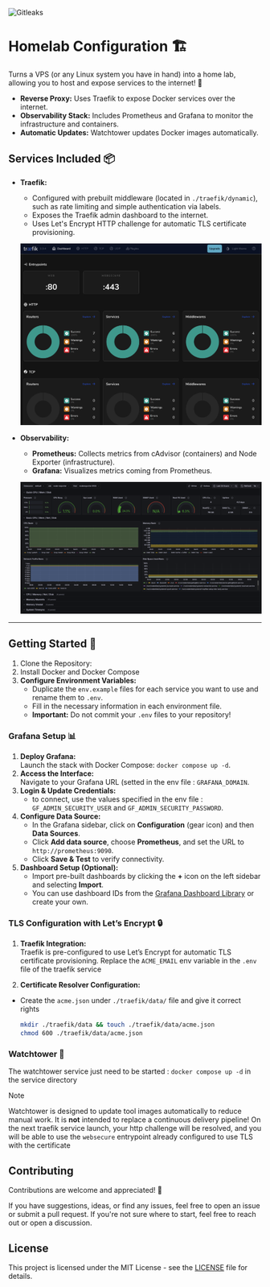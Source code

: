 ![Gitleaks](https://github.com/dirdr/homelab_config/actions/workflows/gitleaks.yaml/badge.svg)

# Homelab Configuration 🏗️

Turns a VPS (or any Linux system you have in hand) into a home lab, allowing you to host and expose services to the internet! 🔬

- **Reverse Proxy:** Uses Traefik to expose Docker services over the internet.
- **Observability Stack:** Includes Prometheus and Grafana to monitor the infrastructure and containers.
- **Automatic Updates:** Watchtower updates Docker images automatically.

## Services Included 📦
- **Traefik:**
  - Configured with prebuilt middleware (located in `./traefik/dynamic`), such as rate limiting and simple authentication via labels.
  - Exposes the Traefik admin dashboard to the internet.
  - Uses Let's Encrypt HTTP challenge for automatic TLS certificate provisioning.
  
  ![dashboard](./dashboard.png)

- **Observability:**  
  - **Prometheus:** Collects metrics from cAdvisor (containers) and Node Exporter (infrastructure).  
  - **Grafana:** Visualizes metrics coming from Prometheus.
  
  ![grafana](./grafana.png)

---

## Getting Started 🚀
1. Clone the Repository:
2. Install Docker and Docker Compose
3. **Configure Environment Variables:**  
   - Duplicate the `env.example` files for each service you want to use and rename them to `.env`.
   - Fill in the necessary information in each environment file.
   - **Important:** Do not commit your `.env` files to your repository!

### Grafana Setup 📊

1. **Deploy Grafana:**  
   Launch the stack with Docker Compose: `docker compose up -d`.
3. **Access the Interface:**  
   Navigate to your Grafana URL (setted in the env file : `GRAFANA_DOMAIN`.
4. **Login & Update Credentials:**  
   - to connect, use the values specified in the env file : `GF_ADMIN_SECURITY_USER` and `GF_ADMIN_SECURITY_PASSWORD`.
5. **Configure Data Source:**
   - In the Grafana sidebar, click on **Configuration** (gear icon) and then **Data Sources**.
   - Click **Add data source**, choose **Prometheus**, and set the URL to `http://prometheus:9090`.
   - Click **Save & Test** to verify connectivity.
6. **Dashboard Setup (Optional):**
   - Import pre-built dashboards by clicking the **+** icon on the left sidebar and selecting **Import**.
   - You can use dashboard IDs from the [Grafana Dashboard Library](https://grafana.com/grafana/dashboards) or create your own.

### TLS Configuration with Let’s Encrypt 🔒

1. **Traefik Integration:**  
   Traefik is pre-configured to use Let’s Encrypt for automatic TLS certificate provisioning.
   Replace the `ACME_EMAIL` env variable in the `.env` file of the traefik service

3. **Certificate Resolver Configuration:**  
  - Create the `acme.json` under `./traefik/data/` file and give it correct rights
    ```sh
    mkdir ./traefik/data && touch ./traefik/data/acme.json
    chmod 600 ./traefik/data/acme.json
    ```
### Watchtower 🗼
The watchtower service just need to be started : `docker compose up -d` in the service directory

> [!note]
> Watchtower is designed to update tool images automatically to reduce manual work.
> It is **not** intended to replace a continuous delivery pipeline!
    On the next traefik service launch, your http challenge will be resolved, and you will be able to use the `websecure` entrypoint already configured to use TLS with the certificate

## Contributing

Contributions are welcome and appreciated! 🎉

If you have suggestions, ideas, or find any issues, feel free to open an issue or submit a pull request.
If you're not sure where to start, feel free to reach out or open a discussion.

## License

This project is licensed under the MIT License - see the [LICENSE](LICENSE) file for details.
